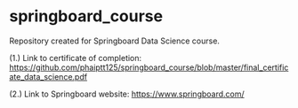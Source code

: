 # springboard_course
Repository created for Springboard Data Science course.

(1.) Link to certificate of completion:
https://github.com/phaiptt125/springboard_course/blob/master/final_certificate_data_science.pdf

(2.) Link to Springboard website:
https://www.springboard.com/
